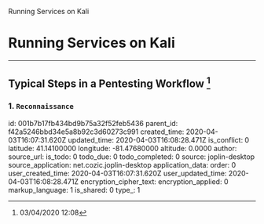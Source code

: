 Running Services on Kali

# Running Services on Kali
* * *
## Typical Steps in a Pentesting Workflow [^1]
[^1]: 03/04/2020 12:08

### 1. `Reconnaissance`


id: 001b7b17fb434bd9b75a32f52feb5436
parent_id: f42a5246bbd34e5a8b92c3d60273c991
created_time: 2020-04-03T16:07:31.620Z
updated_time: 2020-04-03T16:08:28.471Z
is_conflict: 0
latitude: 41.14100000
longitude: -81.47680000
altitude: 0.0000
author: 
source_url: 
is_todo: 0
todo_due: 0
todo_completed: 0
source: joplin-desktop
source_application: net.cozic.joplin-desktop
application_data: 
order: 0
user_created_time: 2020-04-03T16:07:31.620Z
user_updated_time: 2020-04-03T16:08:28.471Z
encryption_cipher_text: 
encryption_applied: 0
markup_language: 1
is_shared: 0
type_: 1